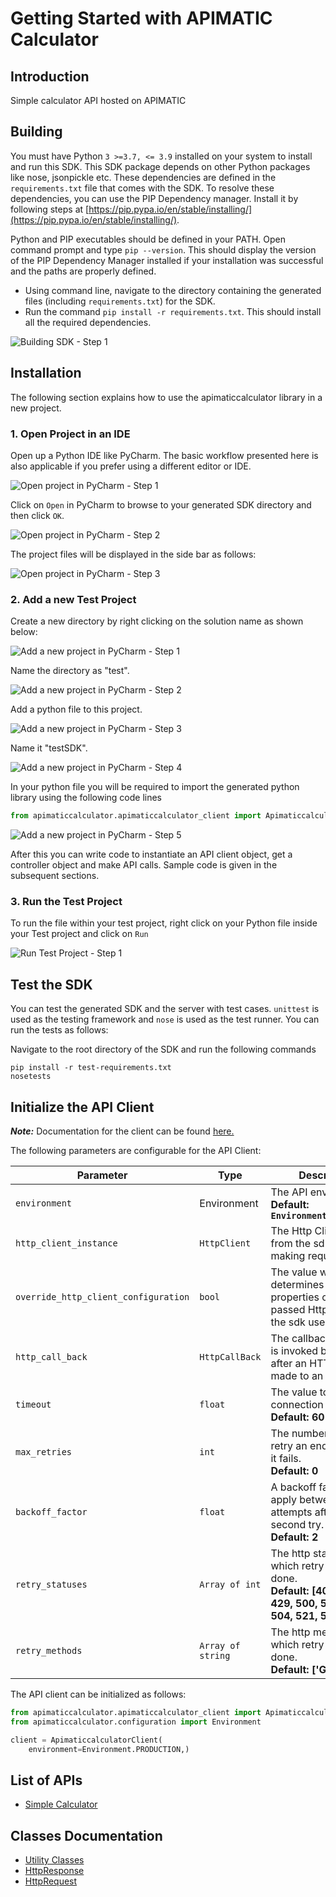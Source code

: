 
# Getting Started with APIMATIC Calculator

## Introduction

Simple calculator API hosted on APIMATIC

## Building

You must have Python `3 >=3.7, <= 3.9` installed on your system to install and run this SDK. This SDK package depends on other Python packages like nose, jsonpickle etc. These dependencies are defined in the `requirements.txt` file that comes with the SDK. To resolve these dependencies, you can use the PIP Dependency manager. Install it by following steps at [https://pip.pypa.io/en/stable/installing/](https://pip.pypa.io/en/stable/installing/).

Python and PIP executables should be defined in your PATH. Open command prompt and type `pip --version`. This should display the version of the PIP Dependency Manager installed if your installation was successful and the paths are properly defined.

* Using command line, navigate to the directory containing the generated files (including `requirements.txt`) for the SDK.
* Run the command `pip install -r requirements.txt`. This should install all the required dependencies.

![Building SDK - Step 1](https://apidocs.io/illustration/python?workspaceFolder=Apimaticcalculator-Python&step=installDependencies)

## Installation

The following section explains how to use the apimaticcalculator library in a new project.

### 1. Open Project in an IDE

Open up a Python IDE like PyCharm. The basic workflow presented here is also applicable if you prefer using a different editor or IDE.

![Open project in PyCharm - Step 1](https://apidocs.io/illustration/python?workspaceFolder=Apimaticcalculator-Python&step=pyCharm)

Click on `Open` in PyCharm to browse to your generated SDK directory and then click `OK`.

![Open project in PyCharm - Step 2](https://apidocs.io/illustration/python?workspaceFolder=Apimaticcalculator-Python&step=openProject0)

The project files will be displayed in the side bar as follows:

![Open project in PyCharm - Step 3](https://apidocs.io/illustration/python?workspaceFolder=Apimaticcalculator-Python&projectName=apimaticcalculator&step=openProject1)

### 2. Add a new Test Project

Create a new directory by right clicking on the solution name as shown below:

![Add a new project in PyCharm - Step 1](https://apidocs.io/illustration/python?workspaceFolder=Apimaticcalculator-Python&projectName=apimaticcalculator&step=createDirectory)

Name the directory as "test".

![Add a new project in PyCharm - Step 2](https://apidocs.io/illustration/python?workspaceFolder=Apimaticcalculator-Python&step=nameDirectory)

Add a python file to this project.

![Add a new project in PyCharm - Step 3](https://apidocs.io/illustration/python?workspaceFolder=Apimaticcalculator-Python&projectName=apimaticcalculator&step=createFile)

Name it "testSDK".

![Add a new project in PyCharm - Step 4](https://apidocs.io/illustration/python?workspaceFolder=Apimaticcalculator-Python&projectName=apimaticcalculator&step=nameFile)

In your python file you will be required to import the generated python library using the following code lines

```python
from apimaticcalculator.apimaticcalculator_client import ApimaticcalculatorClient
```

![Add a new project in PyCharm - Step 5](https://apidocs.io/illustration/python?workspaceFolder=Apimaticcalculator-Python&projectName=apimaticcalculator&libraryName=apimaticcalculator.apimaticcalculator_client&className=ApimaticcalculatorClient&step=projectFiles)

After this you can write code to instantiate an API client object, get a controller object and  make API calls. Sample code is given in the subsequent sections.

### 3. Run the Test Project

To run the file within your test project, right click on your Python file inside your Test project and click on `Run`

![Run Test Project - Step 1](https://apidocs.io/illustration/python?workspaceFolder=Apimaticcalculator-Python&projectName=apimaticcalculator&libraryName=apimaticcalculator.apimaticcalculator_client&className=ApimaticcalculatorClient&step=runProject)

## Test the SDK

You can test the generated SDK and the server with test cases. `unittest` is used as the testing framework and `nose` is used as the test runner. You can run the tests as follows:

Navigate to the root directory of the SDK and run the following commands

```
pip install -r test-requirements.txt
nosetests
```

## Initialize the API Client

**_Note:_** Documentation for the client can be found [here.](doc/client.md)

The following parameters are configurable for the API Client:

| Parameter | Type | Description |
|  --- | --- | --- |
| `environment` | Environment | The API environment. <br> **Default: `Environment.PRODUCTION`** |
| `http_client_instance` | `HttpClient` | The Http Client passed from the sdk user for making requests |
| `override_http_client_configuration` | `bool` | The value which determines to override properties of the passed Http Client from the sdk user |
| `http_call_back` | `HttpCallBack` | The callback value that is invoked before and after an HTTP call is made to an endpoint |
| `timeout` | `float` | The value to use for connection timeout. <br> **Default: 60** |
| `max_retries` | `int` | The number of times to retry an endpoint call if it fails. <br> **Default: 0** |
| `backoff_factor` | `float` | A backoff factor to apply between attempts after the second try. <br> **Default: 2** |
| `retry_statuses` | `Array of int` | The http statuses on which retry is to be done. <br> **Default: [408, 413, 429, 500, 502, 503, 504, 521, 522, 524]** |
| `retry_methods` | `Array of string` | The http methods on which retry is to be done. <br> **Default: ['GET', 'PUT']** |

The API client can be initialized as follows:

```python
from apimaticcalculator.apimaticcalculator_client import ApimaticcalculatorClient
from apimaticcalculator.configuration import Environment

client = ApimaticcalculatorClient(
    environment=Environment.PRODUCTION,)
```

## List of APIs

* [Simple Calculator](doc/controllers/simple-calculator.md)

## Classes Documentation

* [Utility Classes](doc/utility-classes.md)
* [HttpResponse](doc/http-response.md)
* [HttpRequest](doc/http-request.md)

